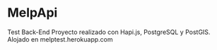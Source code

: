 # MelpApi
Test Back-End
Proyecto realizado con Hapi.js, PostgreSQL y PostGIS.
Alojado en melptest.herokuapp.com
